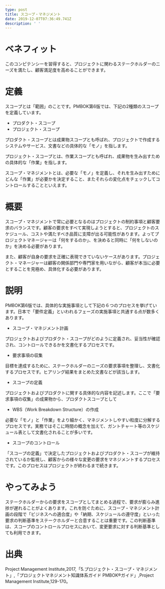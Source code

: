 ```yaml
---
type: post
title: スコープ・マネジメント
date: 2019-12-07T07:36:49.741Z
description: ' '
---
```

# ベネフィット

このコンピテンシーを習得すると、プロジェクトに関わるステークホルダーのニーズを満たし、顧客満足度を高めることができます。

# 定義

スコープとは「範囲」のことです。PMBOK第6版では、下記の2種類のスコープを定義しています。

* プロダクト・スコープ
* プロジェクト・スコープ

プロダクト・スコープとは成果物スコープとも呼ばれ、プロジェクトで作成するシステムやサービス、文書などの具体的な「モノ」を指します。

プロジェクト・スコープとは、作業スコープとも呼ばれ、成果物を生み出すための具体的な「作業」を指します。

スコープ・マネジメントとは、必要な「モノ」を定義し、それを生み出すためにどんな「作業」が必要かを決定すること、またそれらの変化点をチェックしてコントロールすることといえます。

# 概要

スコープ・マネジメントで常に必要となるのはプロジェクトの制約事項と顧客要求のバランスです。顧客の要求をすべて実現しようとすると、プロジェクトのスケジュール、コストや満たすべき品質に支障が出る可能性があります。よってプロジェクトマネージャーは「何をするのか」、を決めると同時に「何をしないのか」を決める必要があります。

また、顧客が自身の要求を正確に表現できていないケースがあります。プロジェクト・マネージャーは顧客の関係部門や専門家を用いながら、顧客が本当に必要とすることを見極め、具体化する必要があります。

# 説明

PMBOK第6版では、具体的な実施事項として下記の６つのプロセスを挙げています。日本で「要件定義」といわれるフェーズの実施事項と共通する点が数多くあります。

* スコープ・マネジメント計画

プロジェクトおよびプロダクト・スコープがどのように定義され、妥当性が確認され、コントロールできるかを文書化するプロセスです。

* 要求事項の収集

目標を達成するために、ステークホルダーのニーズの要求事項を整理し、文書化するプロセスです。ヒアリング結果をまとめた文書などが該当します。

* スコープの定義

プロジェクトおよびプロダクトに関する具体的な内容を記述します。ここで「要求事項の収集」の成果物から、プロダクトスコープとして

* WBS（Work Breakdown Structure）の作成

必要な「モノ」と「作業」をより細かく、マネジメントしやすい粒度に分解するプロセスです。実務ではそこに時間の概念を加えて、ガントチャート等のスケジュール表として文書化されることが多いです。

* スコープのコントロール

「スコープの定義」で決定したプロジェクトおよびプロダクト・スコープが維持されているか監視し、顧客からの様々な変更の要求をマネジメントするプロセスです。このプロセスはプロジェクトが終わるまで続きます。

# やってみよう

ステークホルダーからの要求をスコープとしてまとめる過程で、要求が膨らみ進捗が遅れることがよくあります。これを防ぐために、スコープ・マネジメント計画の段階で「ビジネスへの適合度」や「納期、スケジュールの遵守度」といった要求の判断基準をステークホルダーと合意することは重要です。この判断基準は、スコープのコントロールプロセスにおいて、変更要求に対する判断基準としても利用できます。

# 出典

Project Management Institute,2017,「5.プロジェクト・スコープ・マネジメント」,「プロジェクトマネジメント知識体系ガイド PMBOK®ガイド」,Project Management Institute,129-170。
